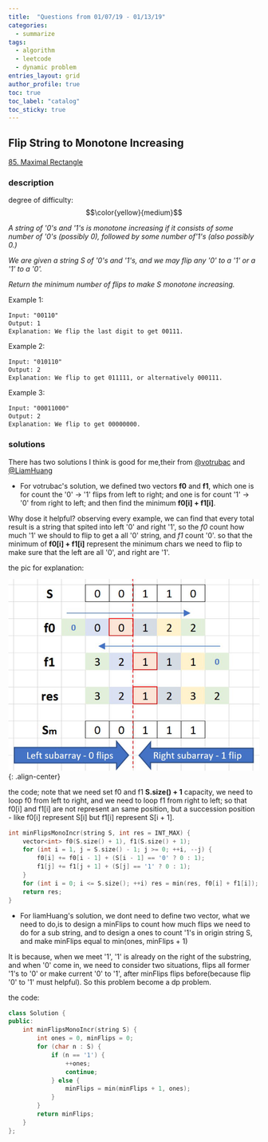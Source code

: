 ```yaml
---
title:  "Questions from 01/07/19 - 01/13/19"
categories:
  - summarize
tags: 
  - algorithm
  - leetcode
  - dynamic problem
entries_layout: grid
author_profile: true
toc: true
toc_label: "catalog"
toc_sticky: true
---
```


## Flip String to Monotone Increasing
[85. Maximal Rectangle](https://leetcode.com/problems/maximal-rectangle/)
### description
degree of difficulty: $$\color{yellow}{medium}$$

*A string of '0's and '1's is monotone increasing if it consists of some number of '0's (possibly 0), followed by some number of'1's (also possibly 0.)*

*We are given a string S of '0's and '1's, and we may flip any '0' to a '1' or a '1' to a '0'.*

*Return the minimum number of flips to make S monotone increasing.*
    
Example 1:

    Input: "00110"
    Output: 1
    Explanation: We flip the last digit to get 00111.
Example 2:

    Input: "010110"
    Output: 2
    Explanation: We flip to get 011111, or alternatively 000111.
Example 3:

    Input: "00011000"
    Output: 2
    Explanation: We flip to get 00000000.

### solutions
There has two solutions I think is good for me,their from [@votrubac](https://leetcode.com/problems/flip-string-to-monotone-increasing/discuss/183851/C%2B%2BJava-4-lines-O(n)-or-O(1)-DP) and [@LiamHuang
](https://leetcode.com/problems/flip-string-to-monotone-increasing/discuss/189751/C%2B%2B-one-pass-DP-solution-0ms-O(n)-or-O(1)-one-line-with-explaination.)

- For votrubac's solution, we defined two vectors __f0__ and __f1__, which one is for count the '0' -> '1' flips from left to right; and one is for count '1' -> '0' from right to left; and then find the minimum __f0[i] + f1[i]__.

Why dose it helpful? observing every example, we can find that every total result is a string that spited into left '0' and right '1', so the *f0* count how much '1' we should to flip to get a all '0' string, and *f1* count '0'. so that the minimum of **__f0[i] + f1[i]__** represent the minimum chars we need to flip to make sure that the left are all '0', and right are '1'.

the pic for explanation:

![01][01]{: .align-center}

the code; note that we need set f0 and f1 __S.size() + 1__ capacity, we need to loop f0 from left to right, and we need to loop f1 from right to left; so that f0[i] and f1[i] are not represent an same position, but a succession position - like f0[i] represent S[i] but f1[i] represent S[i + 1].

```cpp
int minFlipsMonoIncr(string S, int res = INT_MAX) {
    vector<int> f0(S.size() + 1), f1(S.size() + 1); 
    for (int i = 1, j = S.size() - 1; j >= 0; ++i, --j) {
        f0[i] += f0[i - 1] + (S[i - 1] == '0' ? 0 : 1);
        f1[j] += f1[j + 1] + (S[j] == '1' ? 0 : 1);
    }
    for (int i = 0; i <= S.size(); ++i) res = min(res, f0[i] + f1[i]);
    return res;
}
```
- For liamHuang's solution, we dont need to define two vector, what we need to do,is to design a minFlips to count how much flips we need to do for a sub string, and to design a ones to count '1's in origin string S, and make minFlips equal to min(ones, minFlips + 1)

It is because, when we meet '1', '1' is already on the right of the substring, and when '0' come in, we need to consider two situations, flips all former '1's to '0' or  make current '0' to '1', after minFlips flips before(because flip '0' to '1' must helpful). So this problem become a dp problem.

the code: 

```cpp
class Solution {
public:
    int minFlipsMonoIncr(string S) {
        int ones = 0, minFlips = 0;
        for (char n : S) {
            if (n == '1') {
                ++ones;
                continue;
            } else {
                minFlips = min(minFlips + 1, ones);
            }
        }
        return minFlips;
    }
};
```

[01]: /assets/images/2019-01-07-question-in-week2-of-jan/01.png